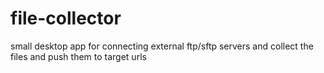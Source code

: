 # file-collector
small desktop app for connecting external ftp/sftp servers and collect the files and push them to target urls
